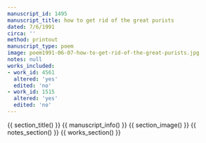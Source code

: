```yaml
---
manuscript_id: 1495
manuscript_title: how to get rid of the great purists
dated: 7/6/1991
circa: ''
method: printout
manuscript_type: poem
image: poem1991-06-07-how-to-get-rid-of-the-great-purists.jpg
notes: null
works_included:
- work_id: 4561
  altered: 'yes'
  edited: 'no'
- work_id: 1515
  altered: 'yes'
  edited: 'no'
---
```


{{ section_title() }}
{{ manuscript_info() }}
{{ section_image() }}
{{ notes_section() }}
{{ works_section() }}
